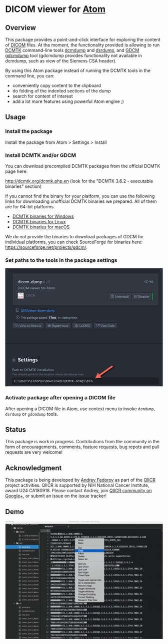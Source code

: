 # DICOM viewer for [Atom](http://atom.io)

## Overview

This package provides a point-and-click interface for exploring the content of [DICOM](http://dicom.nema.org/) files. At the moment, the functionality provided is allowing to run [DCMTK](http://dicom.offis.de/dcmtk.php.en) command-line tools [dcmdump](http://support.dcmtk.org/docs/dcmdump.html) and [dsrdump](http://support.dcmtk.org/docs/dsrdump.html), and [GDCM](http://gdcm.sourceforge.net) [gdcmdump](http://gdcm.sourceforge.net/html/gdcmdump.html) tool (gdcmdump provides functionality not available in dcmdump, such as view of the Siemens CSA header).

By using this Atom package instead of running the DCMTK tools in the command
line, you can:

* conveniently copy content to the clipboard
* do folding of the indented sections of the dump
* search for content of interest
* add a lot more features using powerful Atom engine ;)

## Usage

### Install the package

Install the package from Atom > Settings > Install

### Install DCMTK and/or GDCM

You can download precompiled DCMTK packages from the official DCMTK page here:

 http://dcmtk.org/dcmtk.php.en (look for the "DCMTK 3.6.2 - executable binaries" section)

 If you cannot find the binary for your platform, you can use the following links for downloading unofficial DCMTK binaries we prepared. All of them are for 64-bit platforms.
 * [DCMTK binaries for Windows](https://github.com/QIICR/dcmtk-dcmqi/releases/download/0d2826645/dcmtk-Win64-0d2826645.zip)
 * [DCMTK binaries for Linux](https://github.com/QIICR/dcmtk-dcmqi/releases/download/0d2826645/dcmtk-Linux-0d2826645.zip)
 * [DCMTK binaries for macOS](https://github.com/QIICR/dcmtk-dcmqi/releases/download/0d2826645/dcmtk-macOS-0d2826645.zip)

 We do not provide the binaries to download packages of GDCM for individual platforms, you can check SourceForge for binaries here: https://sourceforge.net/projects/gdcm/.

### Set paths to the tools in the package settings

![Screenshot](https://raw.githubusercontent.com/QIICR/atom-dicom-dump/master/screenshots/dcmtk_path_settings.jpg)

### Activate package after opening a DICOM file

After opening a DICOM file in Atom, use context menu to invoke `dcmdump`, `dsrdump` or `gdcmdump` tools.

## Status

This package is work in progress. Contributions from the community in the form of encouragements, comments, feature requests, bug repots and pull requests are very welcome!

## Acknowledgment

This package is being developed by [Andrey Fedorov](https://github.com/fedorov) as part of the [QIICR](http://qiicr.org) project activities. QIICR is supported by NIH National Cancer Institute, award U24 CA180918. Please contact Andrey, join [QIICR community on Google+](https://plus.google.com/b/103730364707811819340/+QiicrOrg), or submit an issue on the issue tracker!

## Demo

![Screenshot](https://raw.githubusercontent.com/QIICR/atom-dicom-dump/master/screenshots/demo.gif)
